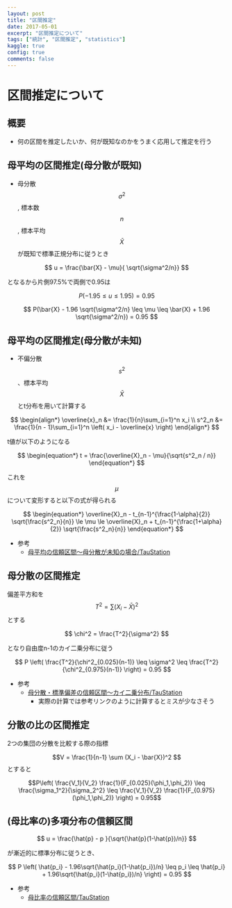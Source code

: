 ```yaml
---
layout: post
title: "区間推定"
date: 2017-05-01
excerpt: "区間推定について"
tags: ["統計", "区間推定", "statistics"]
kaggle: true
config: true
comments: false
---
```


# 区間推定について

## 概要
 - 何の区間を推定したいか、何が既知なのかをうまく応用して推定を行う


## 母平均の区間推定(母分散が既知)
 - 母分散$$\sigma^2$$, 標本数$$n$$, 標本平均$$\bar{X}$$が既知で標準正規分布に従うとき  

$$
u = \frac{\bar{X} - \mu}{ \sqrt{\sigma^2/n}}
$$  

となるから片側97.5%で両側で0.95は  

$$
P(-1.95 \leq u \leq 1.95) = 0.95
$$  

$$
P(\bar{X} - 1.96 \sqrt{\sigma^2/n} \leq \mu \leq \bar{X} + 1.96 \sqrt{\sigma^2/n}) = 0.95
$$  

## 母平均の区間推定(母分散が未知)
 - 不偏分散$$s^2$$、標本平均$$\bar{X}$$とt分布を用いて計算する

$$
\begin{align*} \overline{x}_n &= \frac{1}{n}\sum_{i=1}^n x_i \\ s^2_n &= \frac{1}{n - 1}\sum_{i=1}^n \left( x_i - \overline{x} \right) \end{align*}
$$

t値が以下のようになる

$$
\begin{equation*} t = \frac{\overline{X}_n - \mu}{\sqrt{s^2_n / n}} \end{equation*}
$$

これを$$\mu$$について変形すると以下の式が得られる

$$
\begin{equation*} \overline{X}_n - t_{n-1}^{\frac{1-\alpha}{2}} \sqrt{\frac{s^2_n}{n}} \le \mu \le \overline{X}_n + t_{n-1}^{\frac{1+\alpha}{2}} \sqrt{\frac{s^2_n}{n}} \end{equation*}
$$

 - 参考
   - [母平均の信頼区間～母分散が未知の場合/TauStation](http://taustation.com/ci-pop-mean-without-pop-std/)


## 母分散の区間推定

偏差平方和を$$T^2 = \sum(X_i - \bar{X})^2$$とする  

$$
\chi^2 = \frac{T^2}{\sigma^2}
$$

となり自由度n-1のカイ二乗分布に従う  

$$
P \left( \frac{T^2}{\chi^2_{0.025}(n-1)}  \leq \sigma^2 \leq \frac{T^2}{\chi^2_{0.975}(n-1)} \right) = 0.95
$$  

 - 参考
   - [母分散・標準偏差の信頼区間～カイ二乗分布/TauStation](http://taustation.com/ci-pop-variance/)
	 - 実際の計算では参考リンクのように計算するとミスが少なさそう


## 分散の比の区間推定

2つの集団の分散を比較する際の指標

$$V = \frac{1}{n-1} \sum (X_i - \bar{X})^2 $$とすると  


$$P\left( \frac{V_1}{V_2} \frac{1}{F_{0.025}(\phi_1,\phi_2)} \leq \frac{\sigma_1^2}{\sigma_2^2} \leq \frac{V_1}{V_2} \frac{1}{F_{0.975}(\phi_1,\phi_2)}  \right) = 0.95$$  

## (母比率の)多項分布の信頼区間

$$
u = \frac{\hat{p} - p }{\sqrt{\hat{p}(1-\hat{p})/n}}
$$

が漸近的に標準分布に従うとき、  

$$
P \left( \hat{p_i} - 1.96\sqrt{\hat{p_i}(1-\hat{p_i})/n} \leq p_i \leq \hat{p_i} + 1.96\sqrt{\hat{p_i}(1-\hat{p_i})/n} \right) = 0.95
$$

 - 参考
   - [母比率の信頼区間/TauStation](http://taustation.com/ci-pop-proportion/)
